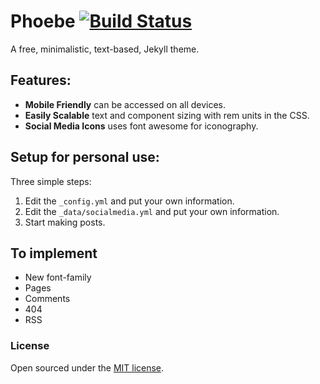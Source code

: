 # Phoebe [![Build Status](https://travis-ci.org/mathewmariani/phoebe.svg?branch=master)](https://travis-ci.org/mathewmariani/phoebe)
A free, minimalistic, text-based, Jekyll theme.

## Features:
* **Mobile Friendly** can be accessed on all devices.
* **Easily Scalable** text and component sizing with rem units in the CSS.
* **Social Media Icons** uses font awesome for iconography.  

## Setup for personal use:
Three simple steps:

1. Edit the <code>_config.yml</code> and put your own information.
2. Edit the <code>_data/socialmedia.yml</code> and put your own information.
3. Start making posts.

## To implement
- New font-family
- Pages
- Comments
- 404
- RSS

### License
Open sourced under the [MIT license](LICENSE.md).
